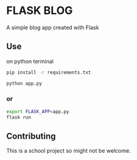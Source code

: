 # FLASK BLOG

A simple blog app created with Flask

## Use

on python terminal
```bash
pip install -r requirements.txt
```

```bash
python app.py
```
### or
```bash
export FLASK_APP=app.py
flask run
```

## Contributing

This is a school project so might not be welcome.



